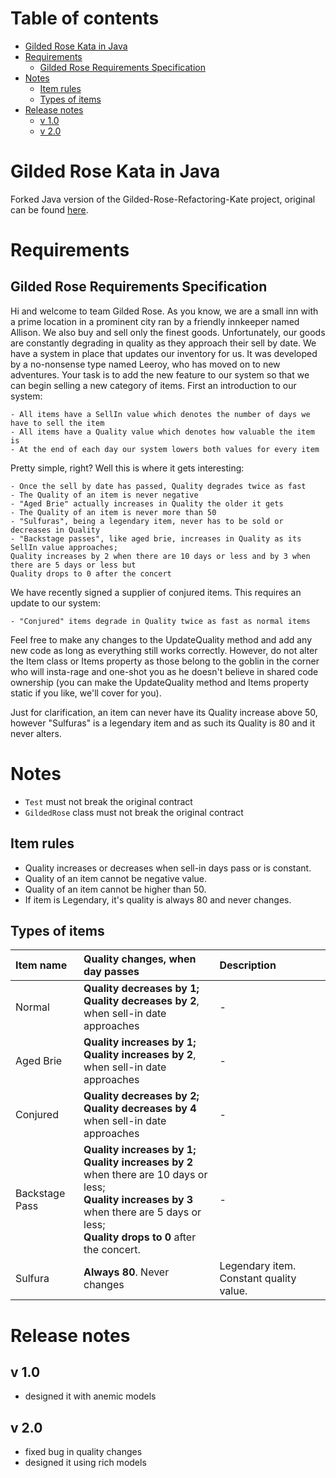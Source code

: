 # Table of contents

- [Gilded Rose Kata in Java](#gilded-rose-kata-in-java)
- [Requirements](#requirements)
    * [Gilded Rose Requirements Specification](#gilded-rose-requirements-specification)
- [Notes](#notes)
    * [Item rules](#item-rules)
    * [Types of items](#types-of-items)
- [Release notes](#release-notes)
    * [v 1.0](#v-10)
    * [v 2.0](#v-20)

# Gilded Rose Kata in Java

Forked Java version of the Gilded-Rose-Refactoring-Kate project, original can be found
[here](https://github.com/emilybache/GildedRose-Refactoring-Kata).

# Requirements

## Gilded Rose Requirements Specification

Hi and welcome to team Gilded Rose. As you know, we are a small inn with a prime location in a prominent city ran by a
friendly innkeeper named Allison. We also buy and sell only the finest goods. Unfortunately, our goods are constantly
degrading in quality as they approach their sell by date. We have a system in place that updates our inventory for us.
It was developed by a no-nonsense type named Leeroy, who has moved on to new adventures. Your task is to add the new
feature to our system so that we can begin selling a new category of items. First an introduction to our system:

	- All items have a SellIn value which denotes the number of days we have to sell the item
	- All items have a Quality value which denotes how valuable the item is
	- At the end of each day our system lowers both values for every item

Pretty simple, right? Well this is where it gets interesting:

	- Once the sell by date has passed, Quality degrades twice as fast
	- The Quality of an item is never negative
	- "Aged Brie" actually increases in Quality the older it gets
	- The Quality of an item is never more than 50
	- "Sulfuras", being a legendary item, never has to be sold or decreases in Quality
	- "Backstage passes", like aged brie, increases in Quality as its SellIn value approaches;
	Quality increases by 2 when there are 10 days or less and by 3 when there are 5 days or less but
	Quality drops to 0 after the concert

We have recently signed a supplier of conjured items. This requires an update to our system:

	- "Conjured" items degrade in Quality twice as fast as normal items

Feel free to make any changes to the UpdateQuality method and add any new code as long as everything still works
correctly. However, do not alter the Item class or Items property as those belong to the goblin in the corner who will
insta-rage and one-shot you as he doesn't believe in shared code ownership (you can make the UpdateQuality method and
Items property static if you like, we'll cover for you).

Just for clarification, an item can never have its Quality increase above 50, however "Sulfuras" is a legendary item and
as such its Quality is 80 and it never alters.

# Notes

* `Test` must not break the original contract
* `GildedRose` class must not break the original contract

## Item rules

* Quality increases or decreases when sell-in days pass or is constant.
* Quality of an item cannot be negative value.
* Quality of an item cannot be higher than 50.
* If item is Legendary, it's quality is always 80 and never changes.

## Types of items

| Item name | Quality changes, when day passes |  Description |
|:----------|:---------------------------------|:------------- |
| Normal | **Quality decreases by 1;** <br> **Quality decreases by 2**, when sell-in date approaches | - |
| Aged Brie | **Quality increases by 1;** <br> **Quality increases by 2**, when sell-in date approaches | - |
| Conjured | <b>Quality decreases by 2;</b> <br> <b>Quality decreases by 4</b> when sell-in date approaches | - |
| Backstage Pass | <b>Quality increases by 1;</b><br> <b>Quality increases by 2</b> when there are 10 days or less;<br> <b>Quality increases by 3 </b> when there are 5 days or less;<br> <b>Quality drops to 0</b> after the concert. | - |
| Sulfura | **Always 80**. Never changes| Legendary item. Constant quality value. |

# Release notes

## v 1.0

- designed it with anemic models

## v 2.0

- fixed bug in quality changes
- designed it using rich models
